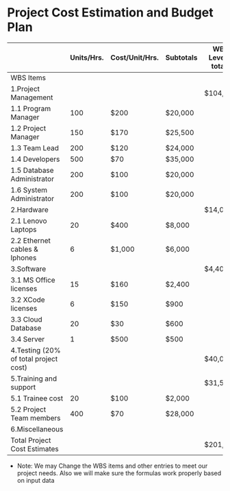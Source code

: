 # Project Cost Estimation and Budget Plan



|                    |	Units/Hrs.|	Cost/Unit/Hrs.|	Subtotals	| WBS Level 2 totals|	% of totals|
|--------------------|------------|---------------|-----------|-------------------|------------|
|WBS Items|          |            |               |           |                   |            |
|1.Project Management|			      |               |           |    $104,500       |       	51%   |
|1.1 Program Manager |        100	|         $200 	| $20,000 	|	                  |            |
|1.2 Project Manager |        150	|         $170 	| $25,500   |                   |            | 
|1.3 Team Lead	     |        200	|         $120 	| $24,000   |                   |            |
|1.4 Developers	     |        500	|         $70 	| $35,000   |                   |            | 
|1.5 Database Administrator	|200	|$100 |	              $20,000||| 
|1.6 System Administrator|	200|	$100| 	$20,000||| 
|2.Hardware||||				$14,000| 	6.96%|
|      2.1 Lenovo Laptops|	20|	$400| 	$8,000||| 		
|      2.2 Ethernet cables & Iphones	|6	|$1,000 	|$6,000 |||		
|3.Software      		|	|||	$4,400| 	2.18%|
|      3.1 MS Office licenses|	15|	$160 	|$2,400||| 		
 |     3.2 XCode licenses	|6|	$150| 	$900||| 		
 |     3.3 Cloud Database |	20	|$30 |	$600 		|||
 |      3.4 Server	|1|	$500| 	$500||| 		
|4.Testing (20% of total project cost)||||				$40,000| 	19.9%|
|5.Training and support||||				$31,500| 	15.60%|
|  5.1 Trainee cost	|20|	$100| 	$2,000||| 		
| 5.2 Project Team members|	400|	$70 |	$28,000 |||		
|6.Miscellaneous||||				|$7,100 	|3.53%|
|Total Project Cost Estimates||||				$201,000|| 	


 - Note: We may Change the WBS items and other entries to meet our project needs. Also we will make sure the formulas work properly based on input data 					

